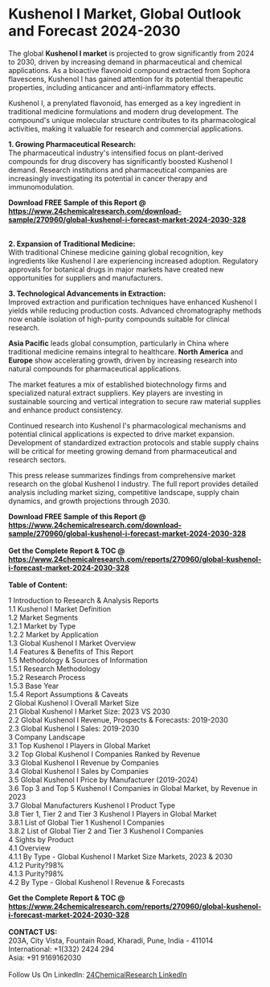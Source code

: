 <h1>Kushenol I Market, Global Outlook and Forecast 2024-2030</h1><p>The global <strong>Kushenol I market</strong> is projected to grow significantly from 2024 to 2030, driven by increasing demand in pharmaceutical and chemical applications. As a bioactive flavonoid compound extracted from Sophora flavescens, Kushenol I has gained attention for its potential therapeutic properties, including anticancer and anti-inflammatory effects.</p><p>Kushenol I, a prenylated flavonoid, has emerged as a key ingredient in traditional medicine formulations and modern drug development. The compound's unique molecular structure contributes to its pharmacological activities, making it valuable for research and commercial applications.</p><p><strong>1. Growing Pharmaceutical Research:</strong><br>
The pharmaceutical industry's intensified focus on plant-derived compounds for drug discovery has significantly boosted Kushenol I demand. Research institutions and pharmaceutical companies are increasingly investigating its potential in cancer therapy and immunomodulation.</p><div><b>Download FREE Sample of this Report @ 
            <a href="https://www.24chemicalresearch.com/download-sample/270960/global-kushenol-i-forecast-market-2024-2030-328">
            https://www.24chemicalresearch.com/download-sample/270960/global-kushenol-i-forecast-market-2024-2030-328</a></b></div><br><p><strong>2. Expansion of Traditional Medicine:</strong><br>
With traditional Chinese medicine gaining global recognition, key ingredients like Kushenol I are experiencing increased adoption. Regulatory approvals for botanical drugs in major markets have created new opportunities for suppliers and manufacturers.</p><p><strong>3. Technological Advancements in Extraction:</strong><br>
Improved extraction and purification techniques have enhanced Kushenol I yields while reducing production costs. Advanced chromatography methods now enable isolation of high-purity compounds suitable for clinical research.</p><p><strong>Asia Pacific</strong> leads global consumption, particularly in China where traditional medicine remains integral to healthcare. <strong>North America</strong> and <strong>Europe</strong> show accelerating growth, driven by increasing research into natural compounds for pharmaceutical applications.</p><p>The market features a mix of established biotechnology firms and specialized natural extract suppliers. Key players are investing in sustainable sourcing and vertical integration to secure raw material supplies and enhance product consistency.</p><p>Continued research into Kushenol I's pharmacological mechanisms and potential clinical applications is expected to drive market expansion. Development of standardized extraction protocols and stable supply chains will be critical for meeting growing demand from pharmaceutical and research sectors.</p><p>This press release summarizes findings from comprehensive market research on the global Kushenol I industry. The full report provides detailed analysis including market sizing, competitive landscape, supply chain dynamics, and growth projections through 2030.</p><div><b>Download FREE Sample of this Report @ 
            <a href="https://www.24chemicalresearch.com/download-sample/270960/global-kushenol-i-forecast-market-2024-2030-328">
            https://www.24chemicalresearch.com/download-sample/270960/global-kushenol-i-forecast-market-2024-2030-328</a></b></div><br><div><b>Get the Complete Report & TOC @ 
            <a href="https://www.24chemicalresearch.com/reports/270960/global-kushenol-i-forecast-market-2024-2030-328">
            https://www.24chemicalresearch.com/reports/270960/global-kushenol-i-forecast-market-2024-2030-328</a></b></div><br>
            <b>Table of Content:</b><p>1 Introduction to Research & Analysis Reports<br />
    1.1 Kushenol I Market Definition<br />
    1.2 Market Segments<br />
        1.2.1 Market by Type<br />
        1.2.2 Market by Application<br />
    1.3 Global Kushenol I Market Overview<br />
    1.4 Features & Benefits of This Report<br />
    1.5 Methodology & Sources of Information<br />
        1.5.1 Research Methodology<br />
        1.5.2 Research Process<br />
        1.5.3 Base Year<br />
        1.5.4 Report Assumptions & Caveats<br />
2 Global Kushenol I Overall Market Size<br />
    2.1 Global Kushenol I Market Size: 2023 VS 2030<br />
    2.2 Global Kushenol I Revenue, Prospects & Forecasts: 2019-2030<br />
    2.3 Global Kushenol I Sales: 2019-2030<br />
3 Company Landscape<br />
    3.1 Top Kushenol I Players in Global Market<br />
    3.2 Top Global Kushenol I Companies Ranked by Revenue<br />
    3.3 Global Kushenol I Revenue by Companies<br />
    3.4 Global Kushenol I Sales by Companies<br />
    3.5 Global Kushenol I Price by Manufacturer (2019-2024)<br />
    3.6 Top 3 and Top 5 Kushenol I Companies in Global Market, by Revenue in 2023<br />
    3.7 Global Manufacturers Kushenol I Product Type<br />
    3.8 Tier 1, Tier 2 and Tier 3 Kushenol I Players in Global Market<br />
        3.8.1 List of Global Tier 1 Kushenol I Companies<br />
        3.8.2 List of Global Tier 2 and Tier 3 Kushenol I Companies<br />
4 Sights by Product<br />
    4.1 Overview<br />
        4.1.1 By Type - Global Kushenol I Market Size Markets, 2023 & 2030<br />
        4.1.2 Purity?98%<br />
        4.1.3 Purity?98%<br />
    4.2 By Type - Global Kushenol I Revenue & Forecasts<br />
   </p><div><b>Get the Complete Report & TOC @ 
            <a href="https://www.24chemicalresearch.com/reports/270960/global-kushenol-i-forecast-market-2024-2030-328">
            https://www.24chemicalresearch.com/reports/270960/global-kushenol-i-forecast-market-2024-2030-328</a></b></div><br><b>CONTACT US:</b><br>
            203A, City Vista, Fountain Road, Kharadi, Pune, India - 411014<br>
            International: +1(332) 2424 294<br>
            Asia: +91 9169162030 <br><br>
            Follow Us On LinkedIn: <a href="https://www.linkedin.com/company/24chemicalresearch/">24ChemicalResearch LinkedIn</a>